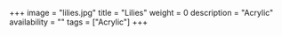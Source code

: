 +++
image = "lilies.jpg"
title = "Lilies"
weight = 0
description = "Acrylic"
availability = ""
tags = ["Acrylic"]
+++
